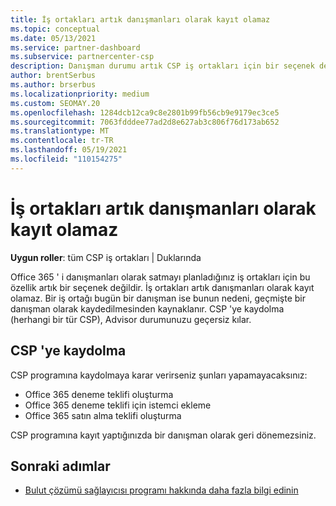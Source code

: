 ```yaml
---
title: İş ortakları artık danışmanları olarak kayıt olamaz
ms.topic: conceptual
ms.date: 05/13/2021
ms.service: partner-dashboard
ms.subservice: partnercenter-csp
description: Danışman durumu artık CSP iş ortakları için bir seçenek değildir.
author: brentSerbus
ms.author: brserbus
ms.localizationpriority: medium
ms.custom: SEOMAY.20
ms.openlocfilehash: 1284dcb12ca9c8e2801b99fb56cb9e9179ec3ce5
ms.sourcegitcommit: 7063fdddee77ad2d8e627ab3c806f76d173ab652
ms.translationtype: MT
ms.contentlocale: tr-TR
ms.lasthandoff: 05/19/2021
ms.locfileid: "110154275"
---
```

# <a name="partners-can-no-longer-enroll-as-advisors"></a>İş ortakları artık danışmanları olarak kayıt olamaz 

**Uygun roller**: tüm CSP iş ortakları | Duklarında

Office 365 ' i danışmanları olarak satmayı planladığınız iş ortakları için bu özellik artık bir seçenek değildir. İş ortakları artık danışmanları olarak kayıt olamaz. Bir iş ortağı bugün bir danışman ise bunun nedeni, geçmişte bir danışman olarak kaydedilmesinden kaynaklanır.
CSP 'ye kaydolma (herhangi bir tür CSP), Advisor durumunuzu geçersiz kılar.

## <a name="enrolling-in-csp"></a>CSP 'ye kaydolma

CSP programına kaydolmaya karar verirseniz şunları yapamayacaksınız:

- Office 365 deneme teklifi oluşturma
- Office 365 deneme teklifi için istemci ekleme
- Office 365 satın alma teklifi oluşturma

CSP programına kayıt yaptığınızda bir danışman olarak geri dönemezsiniz.

## <a name="next-steps"></a>Sonraki adımlar

- [Bulut çözümü sağlayıcısı programı hakkında daha fazla bilgi edinin](csp-overview.md)

